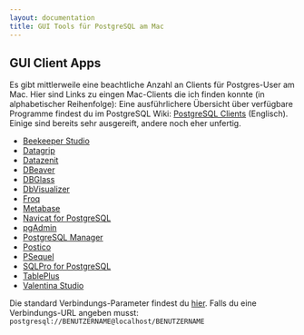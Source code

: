 ```yaml
---
layout: documentation
title: GUI Tools für PostgreSQL am Mac
---
```


## GUI Client Apps

Es gibt mittlerweile eine beachtliche Anzahl an Clients für Postgres-User am Mac. Hier sind Links zu eingen Mac-Clients die ich finden konnte (in alphabetischer Reihenfolge):
Eine ausführlichere Übersicht über verfügbare Programme findest du im PostgreSQL Wiki: [PostgreSQL Clients](https://wiki.postgresql.org/wiki/PostgreSQL_Clients) (Englisch). Einige sind bereits sehr ausgereift, andere noch eher unfertig. 

- [Beekeeper Studio](https://www.beekeeperstudio.io)
- [Datagrip](https://www.jetbrains.com/datagrip/)
- [Datazenit](https://datazenit.com/)
- [DBeaver](http://dbeaver.jkiss.org/)
- [DBGlass](http://dbglass.web-pal.com)
- [DbVisualizer](https://www.dbvis.com/)
- [Froq](https://www.colourful-apps.com/products/mac/froq)
- [Metabase](https://metabase.com/start/mac.html)
- [Navicat for PostgreSQL](http://www.navicat.com/products/navicat-for-postgresql)
- [pgAdmin](http://pgadmin.org/)
- [PostgreSQL Manager](https://itunes.apple.com/at/app/postgresql-manager/id875191518?mt=12)
- [Postico](https://eggerapps.at/postico/)
- [PSequel](http://www.psequel.com)
- [SQLPro for PostgreSQL](http://www.hankinsoft.com/SQLProPostgres/)
- [TablePlus](https://tableplus.io)
- [Valentina Studio](http://www.valentina-db.com/de/valentina-studio-overview)


Die standard Verbindungs-Parameter findest du [hier](../).
Falls du eine Verbindungs-URL angeben musst: `postgresql://BENUTZERNAME@localhost/BENUTZERNAME`
